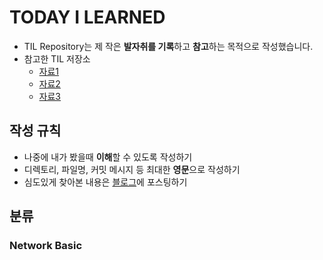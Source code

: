 # TODAY I LEARNED

- TIL Repository는 제 작은 **발자취를 기록**하고 **참고**하는 목적으로 작성했습니다.
- 참고한 TIL 저장소
    - [자료1](https://github.com/Highjune/TIL?tab=readme-ov-file)
    - [자료2](https://github.com/Integerous/TIL?tab=readme-ov-file)
    - [자료3](https://github.com/namjunemy/TIL?tab=readme-ov-file)

## 작성 규칙

- 나중에 내가 봤을때 **이해**할 수 있도록 작성하기
- 디렉토리, 파일명, 커밋 메시지 등 최대한 **영문**으로 작성하기
- 심도있게 찾아본 내용은 [블로그](https://velog.io/@baebe/posts)에 포스팅하기

## 분류

### Network Basic